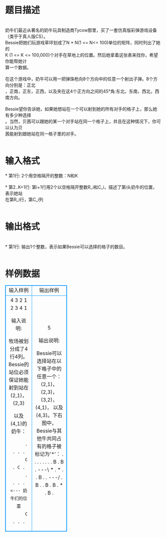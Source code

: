 # 

 
 # 题目描述 
<p>
<br>奶牛们最近从著名的奶牛玩具制造商Tycow那里，买了一套仿真版彩弹游戏设备（类乎于真人版CS）。<br>Bessie把她们玩游戏草坪划成了N * N(1 <= N<= 100)单位的矩阵，同时列出了她的<br>K (1 <= K <= 100,000)个对手在草地上的位置。然后她拿着这张表来找你，希望你能帮她计<br>算一个数据。<br><br>在这个游戏中，奶牛可以用一把弹珠枪向8个方向中的任意一个射出子弹。8个方向分别是：正北<br>，正南，正东，正西，以及夹在这4个正方向之间的45°角:东北，东南，西北，西南方向。<br><br>Bessie望你告诉她，如果她想站在一个可以射到她的所有对手的格子上，那么她有多少种选择<br>。当然，贝茜可以跟她的某一个对手站在同一个格子上，并且在这种情况下，你可以认为贝<br>茜能射到跟她站在同一格子里的对手。<br><br></p> 

 
 # 输入格式 
<p>
* 第1行: 2个用空格隔开的整数：N和K<br><br>* 第2..K+1行: 第i+1行用2个以空格隔开整数R_i和C_i，描述了第i头奶牛的位置，表示她站<br>在第R_i行，第C_i列<br><br></p> 

 
 # 输出格式 
<p>
<br>* 第1行: 输出1个整数，表示如果Bessie可以选择的格子的数目。<br><br></p> 
# 样例数据
<style>
        table,table tr th, table tr td { border:1px solid #0094ff; }
        table { width: 200px; min-height: 25px; line-height: 25px; text-align: center; border-collapse: collapse;}   
    </style>
<table>
	<tr>
		<td>输入样例</td>
		<td>输出样例</td>
	</tr>
<tr><td>4 3
2 1
2 3
4 1

输入说明:

牧场被划分成了4行4列。Bessie的站位必须保证她能射到站在(2,1)，(2,3)

以及(4,1)的奶牛：

          . . . .
          C . C .
          . . . .   <--- 奶牛们的位置
          C . . .
</td><td>
5

输出说明:

Bessie可以选择站在以下格子中的任意一个：(2,1)，(2,3)，(3,2)，(4,1)，
以及(4,3)。下右图中，Bessie与其他牛共同占有的格子被标记为'*'：
       . . . .           . . . .
       B . B .   ---\    * . * .
       . B . .   ---/    . B . .
       B . B .           * . B .</td></tr></table>
